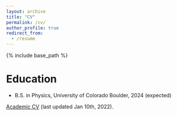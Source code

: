 ```yaml
---
layout: archive
title: "CV"
permalink: /cv/
author_profile: true
redirect_from:
  - /resume
---
```


{% include base_path %}

Education
======
* B.S. in Physics, University of Colorado Boulder, 2024 (expected)


<a href="https://shashankchavali.github.io/files/Chavali_Shashank_[CV].pdf" target="_blank">Academic CV</a> (last updated Jan 10th, 2022).


